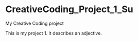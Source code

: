 # CreativeCoding_Project_1_Su
My Creative Coding project

This is my project 1. It describes an adjective.


